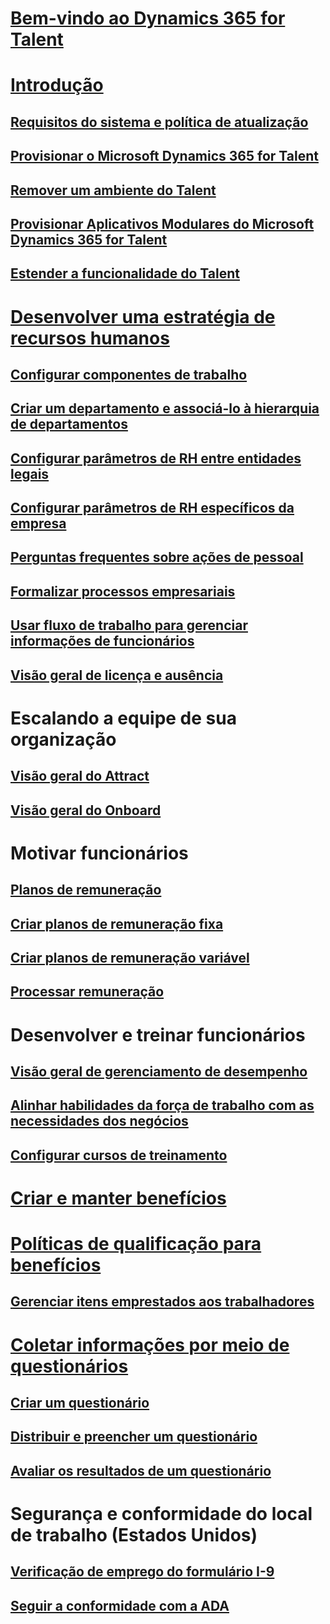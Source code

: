 # [Bem-vindo ao Dynamics 365 for Talent](index.md)

# [Introdução](talent-get-started.md)
## [Requisitos do sistema e política de atualização](talent-versions-update-policy.md)
## [Provisionar o Microsoft Dynamics 365 for Talent](provisioning-talent.md)
## [Remover um ambiente do Talent](remove-talent-environment.md)
## [Provisionar Aplicativos Modulares do Microsoft Dynamics 365 for Talent](modular-app-tech-faq.md)
## [Estender a funcionalidade do Talent](extend-talent-functionality.md)

# [Desenvolver uma estratégia de recursos humanos](departments-jobs-positions.md)
## [Configurar componentes de trabalho](create-job.md)
## [Criar um departamento e associá-lo à hierarquia de departamentos](create-department-add-department-hierarchy.md)
## [Configurar parâmetros de RH entre entidades legais](set-up-hr-parameters-across-legal-entities.md)
## [Configurar parâmetros de RH específicos da empresa](set-up-company-specific-hr-parameters.md)
## [Perguntas frequentes sobre ações de pessoal](personnel-actions-faq.md)
## [Formalizar processos empresariais](formalize-business-processes.md)
## [Usar fluxo de trabalho para gerenciar informações de funcionários](workflow-manage-employee-information.md)
## [Visão geral de licença e ausência](leave-absence-overview.md)

# Escalando a equipe de sua organização
## [Visão geral do Attract](attract-overview.md) 
## [Visão geral do Onboard](create-onboarding-experience.md)

# Motivar funcionários
## [Planos de remuneração](compensation-plans.md)
## [Criar planos de remuneração fixa](create-fixed-compensation-plans.md)
## [Criar planos de remuneração variável](create-variable-compensation-plans.md)
## [Processar remuneração](process-compensation.md)

# Desenvolver e treinar funcionários
## [Visão geral de gerenciamento de desempenho](performance-management-overview.md)
## [Alinhar habilidades da força de trabalho com as necessidades dos negócios](skills.md)
## [Configurar cursos de treinamento](courses.md)

# [Criar e manter benefícios](manage-benefit-program.md)
# [Políticas de qualificação para benefícios](benefit-eligibility-policies.md)
## [Gerenciar itens emprestados aos trabalhadores](loan-items.md)

# [Coletar informações por meio de questionários](questionnaires.md)
## [Criar um questionário](design-questionnaires.md)
## [Distribuir e preencher um questionário](distribute-questionnaires.md)
## [Avaliar os resultados de um questionário](evaluate-questionnaire-results.md)

# Segurança e conformidade do local de trabalho (Estados Unidos)
## [Verificação de emprego do formulário I-9](../fin-and-ops/hr/localizations/noam-usa-form-i-9-verification.md?toc=/talent/toc.json)
## [Seguir a conformidade com a ADA](../fin-and-ops/hr/localizations/noam-usa-comply-ada.md?toc=/talent/toc.json)
